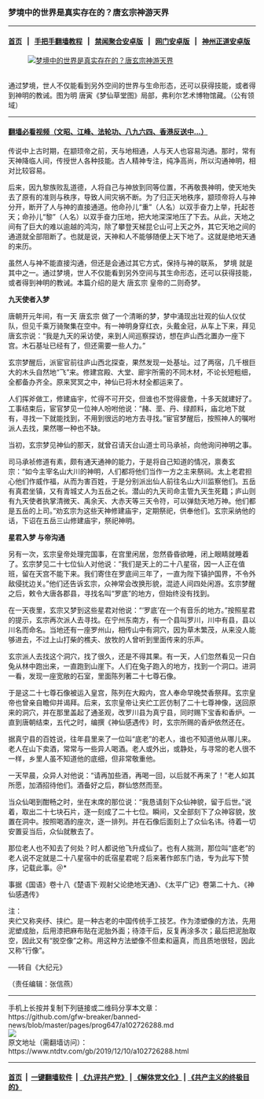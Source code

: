 ### 梦境中的世界是真实存在的？唐玄宗神游天界
------------------------

#### [首页](https://github.com/gfw-breaker/banned-news/blob/master/README.md) &nbsp;&nbsp;|&nbsp;&nbsp; [手把手翻墙教程](https://github.com/gfw-breaker/guides/wiki) &nbsp;&nbsp;|&nbsp;&nbsp; [禁闻聚合安卓版](https://github.com/gfw-breaker/bn-android) &nbsp;&nbsp;|&nbsp;&nbsp; [网门安卓版](https://github.com/oGate2/oGate) &nbsp;&nbsp;|&nbsp;&nbsp; [神州正道安卓版](https://github.com/SzzdOgate/update) 



<div><div class="featured_image">
 <a href="https://i.ntdtv.com/assets/uploads/2019/12/2019-12-10_140749.jpg" target="_blank">
  <figure>
   <img alt="梦境中的世界是真实存在的？唐玄宗神游天界" src="https://i.ntdtv.com/assets/uploads/2019/12/2019-12-10_140749-800x450.jpg"/>
  </figure><br/>
 </a>
 <span class="caption">
  通过梦境，世人不仅能看到另外空间的世界与生命形态，还可以获得技能，或者得到神明的教诫。图为明 唐寅《梦仙草堂图》局部，弗利尔艺术博物馆藏。（公有领域）
 </span>
</div>
</div><hr/>

#### [翻墙必看视频（文昭、江峰、法轮功、八九六四、香港反送中...）](https://github.com/gfw-breaker/banned-news/blob/master/pages/link3.md)

<div><div class="post_content" itemprop="articleBody">
 <p>
  传说中上古时期，在颛顼帝之前，天与地相通，人与天人也容易沟通。那时，常有天神降临人间，传授世人各种技能。古人精神专注，纯净高尚，所以沟通神明，相对比较容易。
 </p>
 <p>
  后来，因九黎族败乱道德，人将自己与神放到同等位置，不再敬畏神明，使天地失去了原有的准则与秩序，导致人间灾祸不断。为了归正天地秩序，颛顼帝将人与神分开，断开了人与神的直接通道。他命孙儿“重”（人名）以双手奋力上举，托起苍天；命孙儿“黎”（人名）以双手奋力压地，把大地深深地压了下去。从此，天地之间有了巨大的难以逾越的鸿沟，除了攀登天梯昆仑山可上天之外，其它天地之间的通道就全部阻断了。也就是说，天神和人不能够随便上天下地了。这就是绝地天通的来历。
 </p>
 <p>
  虽然人与神不能直接沟通，但还是会通过其它方式，保持与神的联系，
  <ok href="https://www.ntdtv.com/gb/梦境.htm">
   梦境
  </ok>
  就是其中之一。通过梦境，世人不仅能看到另外空间与其生命形态，还可以获得技能，或者得到神明的教诫。本篇介绍的是大
  <ok href="https://www.ntdtv.com/gb/唐玄宗.htm">
   唐玄宗
  </ok>
  皇帝的二则奇梦。
 </p>
 <p>
  <strong>
   九天使者入梦
  </strong>
 </p>
 <p>
  唐朝开元年间，有一天
  <ok href="https://www.ntdtv.com/gb/唐玄宗.htm">
   唐玄宗
  </ok>
  做了一个清晰的梦，梦中涌现出壮观的仙人仪仗队，但见千乘万骑聚集在空中。有一神明身穿红衣，头戴金冠，从车上下来，拜见唐玄宗说：“我是九天的采访使，来到人间巡察探访，想在庐山西北置办一座下宫。木石基址已经有了，但还需要一些人力。”
 </p>
 <p>
  玄宗梦醒后，派宦官前往庐山西北探查，果然发现一处基址。过了两宿，几千根巨大的木头自然地“飞”来。修建宫殿、大堂、廊宇所需的不同木材，不论长短粗细，全都备办齐全。原来冥冥之中，神仙已将木材全都运来了。
 </p>
 <p>
  人们挥斧做工，修建庙宇，忙得不可开交，但谁也不觉得疲惫，十多天就建好了。工事结束后，宦官梦见一位神人吩咐他说：“赭、垩、丹、绿颜料，庙北地下就有，寻找一下就能找到，不用到很远的地方去寻找。”宦官梦醒后，按照神人的嘱咐派人去找，果然哪一种也不缺。
 </p>
 <p>
  当初，玄宗梦见神仙的那天，就曾召请天台山道士司马承祯，向他询问神明之事。
 </p>
 <p>
  司马承祯修道有素，颇有通天通神的能力，于是将自己知道的情况，禀奏玄宗：“如今主宰名山大川的神明，人们都将他们当作一方之主来祭祠。太上老君担心他们作威作福，从而为害百姓，于是分别派出仙人前往名山大川监察他们。五岳有真君坐镇，又有青城丈人为五岳之长。潜山的九天司命主管九天生死籍；庐山则有九天使者执掌清微天、禹余天、大赤天等三天令符，可以弹劾天地万神。他们都是五岳的上司。”劝玄宗为这些天神修建庙宇，定期祭祀，供奉他们。玄宗采纳他的话，下诏在五岳三山修建庙宇，祭祀神明。
 </p>
 <p>
  <strong>
   星君入梦 与帝沟通
  </strong>
 </p>
 <p>
  另有一次，玄宗皇帝处理完国事，在宫里闲居，忽然昏昏欲睡，闭上眼睛就睡着了。玄宗梦见二十七位仙人对他说：“我们是天上的二十八星宿，因一人正在值班，留在天宫不能下来。我们寄住在罗底间三年了，一直为陛下镇护国界，不令外敌侵扰边关。”他们还告诉玄宗，众神常会改换形貌，混迹人间四处闲游。玄宗梦醒之后，敕令大唐各郡县，寻找名叫“罗底”的地方，但始终没有找到。
 </p>
 <p>
  在一天夜里，玄宗又梦到这些星君对他说：“‘罗底’在一个有音乐的地方。”按照星君的提示，玄宗再次派人去寻找。在宁州东南方，有一个县叫罗川，川中有县，县以川名而命名。当地还有一座罗州山，相传山中有洞穴，因为草木繁茂，从来没人能够进去，不过上山打柴的樵夫、放牧的人曾听到里面传来的乐声。
 </p>
 <p>
  玄宗派人去找这个洞穴，找了很久，还是不得其果。有一天，人们忽然看见一只白兔从林中跑出来，一直跑到山崖下。人们在兔子跑入的地方，找到一个洞口。进洞一看，发现一座宽敞的石室，里面陈列著二十七尊石像。
 </p>
 <p>
  于是这二十七尊石像被运入皇宫，陈列在大殿内，宫人奉命早晚焚香祭拜。玄宗皇帝也曾亲自瞻仰并谒拜。后来，玄宗皇帝让夹纻工匠仿制了二十七尊神像，送回原来的洞穴，并在那里盖起了通圣观，改罗川县为真宁县，同时赐下宝香和香炉。一直到唐朝结束，五代之时，编撰《神仙感遇传》时，玄宗所赐的香炉依然还在。
 </p>
 <p>
  据真宁县的百姓说，往年县里来了一位叫“底老”的老人，谁也不知道他从哪儿来。老人在山下卖酒，常常与一些异人喝酒。老人或外出，或静处，与寻常的老人很不一样，乡里人虽不知道他的底细，但非常敬重他。
 </p>
 <p>
  一天早晨，众异人对他说：“请再加些酒，再喝一回，以后就不再来了！”老人如其所愿，加酒招待他们。酒备好之后，群仙悠然而至。
 </p>
 <p>
  当众仙喝到酣畅之时，坐在末席的那位说：“我恳请刻下众仙神貌，留于后世。”说着，取出二十七块石片，逐一刻成了二十七位。瞬间，又全部刻下了众神容貌，放置在洞中。按照喝酒的座次，逐一排列。并在石像后面刻上了众仙名讳。待着一切安置妥当后，众仙就散去了。
 </p>
 <p>
  那位老人也不知去了何处？时人都说他飞升成仙了。也有人揣测，那位叫“底老”的老人说不定就是二十八星宿中的氐宿星君呢？后来著作郎东门诰，专为此写下赞序，记载此事。＠*
 </p>
 <p>
  事据《国语》卷十八《楚语下·观射父论绝地天通》、《太平广记》卷第二十九、《神仙感遇传》
 </p>
 <p>
  注：
  <br/>
  夹纻又称夹纾、挟纻。是一种古老的中国传统手工技艺。作为漆塑像的方法，先用泥塑成胎，后用漆把麻布贴在泥胎外面；待漆干后，反复再涂多次；最后把泥胎取空，因此又有“脱空像”之称。用这种方法塑像不但柔和逼真，而且质地很轻，因此又称“行像”。
 </p>
 <p>
  ──转自《大纪元》
 </p>
 <p>
  （责任编辑：张信燕）
 </p>
 <div class="single_ad">
 </div>
</div>
</div>
<hr/>
手机上长按并复制下列链接或二维码分享本文章：<br/>
https://github.com/gfw-breaker/banned-news/blob/master/pages/prog647/a102726288.md <br/>
<a href='https://github.com/gfw-breaker/banned-news/blob/master/pages/prog647/a102726288.md'><img src='https://github.com/gfw-breaker/banned-news/blob/master/pages/prog647/a102726288.md.png'/></a> <br/>
原文地址（需翻墙访问）：https://www.ntdtv.com/gb/2019/12/10/a102726288.html


------------------------
#### [首页](https://github.com/gfw-breaker/banned-news/blob/master/README.md) &nbsp;|&nbsp; [一键翻墙软件](https://github.com/gfw-breaker/nogfw/blob/master/README.md) &nbsp;| [《九评共产党》](https://github.com/gfw-breaker/9ping.md/blob/master/README.md#九评之一评共产党是什么) | [《解体党文化》](https://github.com/gfw-breaker/jtdwh.md/blob/master/README.md) | [《共产主义的终极目的》](https://github.com/gfw-breaker/gczydzjmd.md/blob/master/README.md)


<img src='http://gfw-breaker.win/banned-news/pages/prog647/a102726288.md' width='0px' height='0px'/>